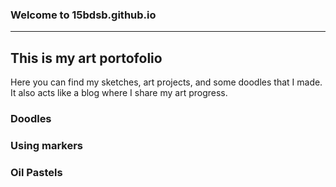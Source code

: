 ### Welcome to 15bdsb.github.io
---
## **This is my art portofolio**
Here you can find my sketches, art projects, and some doodles that I made. It also acts like a blog where I share my art progress.



### Doodles




### Using markers




### Oil Pastels

